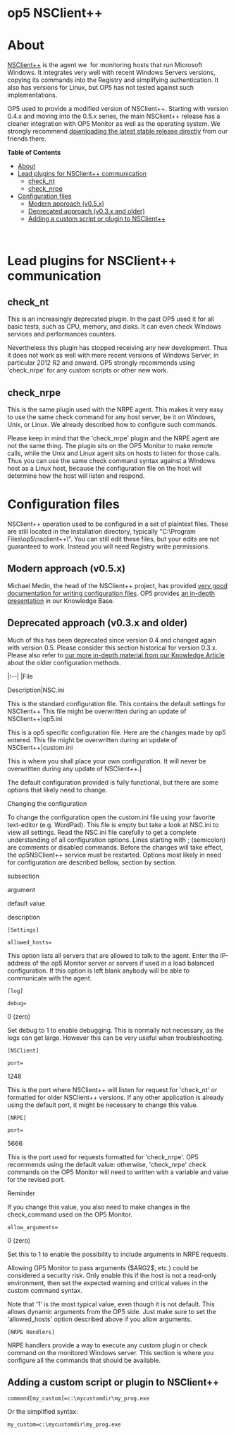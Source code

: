 # op5 NSClient++

# About

[NSClient++](http://nsclient.org/) is the agent we  for monitoring hosts that run Microsoft Windows. It integrates very well with recent Windows Servers versions, copying its commands into the Registry and simplifying authentication. It also has versions for Linux, but OP5 has not tested against such implementations.

OP5 used to provide a modified version of NSClient++. Starting with version 0.4.x and moving into the 0.5.x series, the main NSClient++ release has a cleaner integration with OP5 Monitor as well as the operating system. We strongly recommend [downloading the latest stable release directly](https://nsclient.org/download/) from our friends there.

**Table of Contents**

-   [About](#op5NSClient++-About)
-   [Lead plugins for NSClient++ communication](#op5NSClient++-LeadpluginsforNSClient++communication)
    -   [check\_nt](#op5NSClient++-check_nt)
    -   [check\_nrpe](#op5NSClient++-check_nrpe)
-   [Configuration files](#op5NSClient++-Configurationfiles)
    -   [Modern approach (v0.5.x)](#op5NSClient++-Modernapproach(v0.5.x))
    -   [Deprecated approach (v0.3.x and older)](#op5NSClient++-Deprecatedapproach(v0.3.xandolder))
    -   [Adding a custom script or plugin to NSClient++](#op5NSClient++-AddingacustomscriptorplugintoNSClient++)

 

# Lead plugins for NSClient++ communication

## check\_nt

This is an increasingly deprecated plugin. In the past OP5 used it for all basic tests, such as CPU, memory, and disks. It can even check Windows services and performances counters.

Nevertheless this plugin has stopped receiving any new development. Thus it does not work as well with more recent versions of Windows Server, in particular 2012 R2 and onward. OP5 strongly recommends using 'check\_nrpe' for any custom scripts or other new work.

## check\_nrpe

This is the same plugin used with the NRPE agent. This makes it very easy to use the same check command for any host server, be it on Windows, Unix, or Linux. We already described how to configure such commands.

Please keep in mind that the 'check\_nrpe' plugin and the NRPE agent are not the same thing. The plugin sits on the OP5 Monitor to make remote calls, while the Unix and Linux agent sits on hosts to listen for those calls. Thus you can use the same check command syntax against a Windows host as a Linux host, because the configuration file on the host will determine how the host will listen and respond.

# Configuration files

NSClient++ operation used to be configured in a set of plaintext files. These are still located in the installation directory, typically "C:\\Program Files\\op5\\nsclient++\\". You can still edit these files, but your edits are not guaranteed to work. Instead you will need Registry write permissions.

## Modern approach (v0.5.x)

Michael Medin, the head of the NSClient++ project, has provided [very good documentation for writing configuration files](https://docs.nsclient.org/settings/). OP5 provides [an in-depth presentation](https://kb.op5.com/x/kAEjAQ) in our Knowledge Base.

## Deprecated approach (v0.3.x and older)

Much of this has been deprecated since version 0.4 and changed again with version 0.5. Please consider this section historical for version 0.3.x. Please also refer to [our more in-depth material from our Knowledge Article](https://kb.op5.com/x/Pw4jAQ) about the older configuration methods.

|:--|
|File

Description|NSC.ini

This is the standard configuration file. This contains the default settings for NSClient++
 This file might be overwritten during an update of NSClient++|op5.ini

This is a op5 specific configuration file. Here are the changes made by op5 entered.
 This file might be overwritten during an update of NSClient++|custom.ini

This is where you shall place your own configuration.
 It will never be overwritten during any update of NSClient++.|

 The default configuration provided is fully functional, but there are some options that likely need to change.

Changing the configuration

To change the configuration open the custom.ini file using your favorite text-editor (e.g. WordPad). This file is empty but take a look at NSC.ini to view all settings. Read the NSC.ini file carefully to get a complete understanding of all configuration options. Lines starting with ; (semicolon) are comments or disabled commands.
 Before the changes will take effect, the op5NSClient++ service must be restarted.
 Options most likely in need for configuration are described bellow, section by section.

subsection

argument

default value

description

`[Settings]`

`allowed_hosts=`

This option lists all servers that are allowed to talk to the agent. Enter the IP-address of the op5 Monitor server or servers if used in a load balanced configuration. If this option is left blank anybody will be able to communicate with the agent.

`[log]`

`debug=`

0 (zero)

Set debug to 1 to enable debugging. This is normally not necessary, as the logs can get large. However this can be very useful when troubleshooting.

`[NSClient]`

`port=`

1248

This is the port where NSClient++ will listen for request for 'check\_nt' or formatted for older NSClient++ versions. If any other application is already using the default port, it might be necessary to change this value.

`[NRPE]`

`port=`

5666

This is the port used for requests formatted for 'check\_nrpe'. OP5 recommends using the default value: otherwise, 'check\_nrpe' check commands on the OP5 Monitor will need to written with a variable and value for the revised port.

Reminder

If you change this value, you also need to make changes in the check\_command used on the OP5 Monitor.

`allow_arguments=`

0 (zero)

Set this to 1 to enable the possibility to include arguments in NRPE requests.

Allowing OP5 Monitor to pass arguments (\$ARG2\$, etc.) could be considered a security risk. Only enable this if the host is not a read-only environment, then set the expected warning and critical values in the custom command syntax.

Note that '1' is the most typical value, even though it is not default. This allows dynamic arguments from the OP5 side. Just make sure to set the 'allowed\_hosts' option described above if you allow arguments.

`[NRPE Handlers]`

NRPE handlers provide a way to execute any custom plugin or check command on the monitored Windows server. This section is where you configure all the commands that should be available.

## Adding a custom script or plugin to NSClient++

`command[my_custom]=c:\mycustomdir\my_prog.exe`

Or the simplified syntax:

`my_custom=c:\mycustomdir\my_prog.exe`

